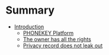 # Summary

* [Introduction](README.md)
   * [PHONEKEY Platform](phonekey_platform.md)
   * [The owner has all the rights](the_owner_has_all_the_rights.md)
   * [Privacy record does not leak out](privacy_record_does_not_leak_out.md)

